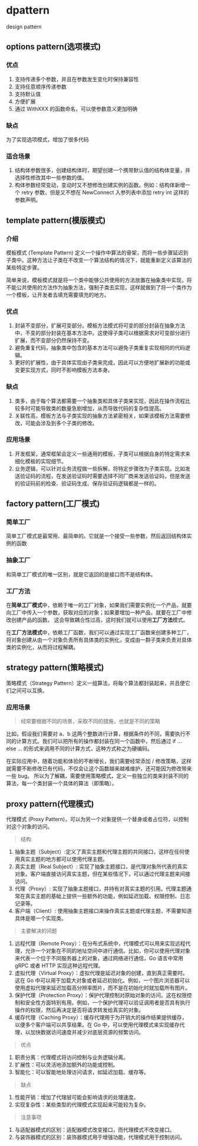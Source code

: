 # dpattern
design pattern

## options pattern(选项模式)
### 优点
1. 支持传递多个参数，并且在参数发生变化时保持兼容性
2. 支持任意顺序传递参数
3. 支持默认值
4. 方便扩展
5. 通过 WithXXX 的函数命名，可以使参数意义更加明确

### 缺点
为了实现选项模式，增加了很多代码

### 适合场景
1. 结构体参数很多，创建结构体时，期望创建一个携带默认值的结构体变量，并选择性修改其中一些参数的值。
2. 构体参数经常变动，变动时又不想修改创建实例的函数。例如：结构体新增一个 retry 参数，但是又不想在 NewConnect 入参列表中添加 retry int 这样的参数声明。

## template pattern(模版模式)
### 介绍
模板模式 (Template Pattern) 定义一个操作中算法的骨架，而将一些步骤延迟到子类中。这种方法让子类在不改变一个算法结构的情况下，就能重新定义该算法的某些特定步骤。

简单来说，模板模式就是将一个类中能够公共使用的方法放置在抽象类中实现，将不能公共使用的方法作为抽象方法，强制子类去实现，这样就做到了将一个类作为一个模板，让开发者去填充需要填充的地方。

### 优点
1. 封装不变部分，扩展可变部分。模板方法模式将可变的部分封装在抽象方法中，不变的部分封装在基本方法中。这使得子类可以根据需求对可变部分进行扩展，而不变部分仍然保持不变。
2. 避免重复代码，抽象类中包含的基本方法可以避免子类重复实现相同的代码逻辑。
3. 更好的扩展性，由于具体实现由子类来完成，因此可以方便地扩展新的功能或变更实现方式，同时不影响模板方法本身。

### 缺点
1. 类多，由于每个算法都需要一个抽象类和具体子类来实现，因此在操作流程比较多时可能导致类的数量急剧增加，从而导致代码的复杂性提高。
2. 关联性高，模板方法与子类实现的抽象方法紧密相关，如果该模板方法需要修改，可能会涉及到多个子类的修改。

### 应用场景
1. 开发框架，通常框架会定义一些通用的模板，子类可以根据自身的特定需求来细化模板的实现细节。
2. 业务逻辑，可以针对业务流程做一些拆解，将特定步骤改为子类实现。比如发送验证码的流程，在发送验证码时需要选择不同厂商来发送验证码，但是发送的验证码前的检查、验证码生成、保存验证码逻辑都是一样的。

## factory pattern(工厂模式)
### 简单工厂
简单工厂模式是最常用、最简单的。它就是一个接受一些参数，然后返回结构体实例的函数

### 抽象工厂
和简单工厂模式的唯一区别，就是它返回的是接口而不是结构体。

### 工厂方法
在**简单工厂模式**中，依赖于唯一的工厂对象，如果我们需要实例化一个产品，就要向工厂中传入一个参数，获取对应的对象；如果要增加一种产品，就要在工厂中修改创建产品的函数。
这会导致耦合性过高，这时我们就可以使用**工厂方法**模式。

在**工厂方法模式**中，依赖工厂函数，我们可以通过实现工厂函数来创建多种工厂，将对象创建从由一个对象负责所有具体类的实例化，变成由一群子类来负责对具体类的实例化，从而将过程解耦。

## strategy pattern(策略模式)
策略模式（Strategy Pattern）定义一组算法，将每个算法都封装起来，并且使它们之间可以互换。

### 应用场景
> 经常要根据不同的场景，采取不同的措施，也就是不同的策略

比如，假设我们需要对 a、b 这两个整数进行计算，根据条件的不同，需要执行不同的计算方式。我们可以把所有的操作都封装在同一个函数中，然后通过 if ... else ... 的形式来调用不同的计算方式，这种方式称之为硬编码。

在实际应用中，随着功能和体验的不断增长，我们需要经常添加 / 修改策略，这样就需要不断修改已有代码，不仅会让这个函数越来越难维护，还可能因为修改带来一些 bug。
所以为了解耦，需要使用策略模式，定义一些独立的类来封装不同的算法，每一个类封装一个具体的算法（即策略）。

## proxy pattern(代理模式)
代理模式 (Proxy Pattern)，可以为另一个对象提供一个替身或者占位符，以控制对这个对象的访问。

> 结构
1. 抽象主题（Subject）:定义了真实主题和代理主题的共同接口，这样在任何使用真实主题的地方都可以使用代理主题。
2. 真实主题（Real Subject）: 实现了抽象主题接口，是代理对象所代表的真实对象。客户端直接访问真实主题，但在某些情况下，可以通过代理主题来间接访问。
3. 代理（Proxy）: 实现了抽象主题接口，并持有对真实主题的引用。代理主题通常在真实主题的基础上提供一些额外的功能，例如延迟加载、权限控制、日志记录等。
4. 客户端（Client）: 使用抽象主题接口来操作真实主题或代理主题，不需要知道具体是哪一个实现类。

> 主要解决的问题
1. 远程代理（Remote Proxy）：在分布式系统中，代理模式可以用来实现远程代理，允许一个对象在不同的地址空间中进行通信。比如，你可以使用代理对象来代表一个位于不同服务器上的对象，通过网络进行通信，Go 语言中常用 gRPC 或者 HTTP 实现这种远程代理。
2. 虚拟代理（Virtual Proxy）：虚拟代理是延迟对象的创建，直到真正需要时。这在 Go 中可以用于加载大对象或者延迟初始化。例如，一个图片浏览器可以使用虚拟代理来延迟加载高分辨率图片，而不是在初始化时就加载所有图片。
3. 保护代理（Protection Proxy）：保护代理控制对原始对象的访问。这在权限控制和安全性方面特别有用。例如，一个保护代理可以验证调用者是否具有执行操作的权限，然后再决定是否将请求转发给真实的对象。
4. 缓存代理（Caching Proxy）：缓存代理用于为开销大的操作结果提供缓存，以便多个客户端可以共享结果。在 Go 中，可以使用代理模式来实现缓存代理，以加快数据访问速度并减少对底层资源的频繁访问。

> 优点
1. 职责分离：代理模式将访问控制与业务逻辑分离。
2. 扩展性：可以灵活地添加额外的功能或控制。
3. 智能化：可以智能地处理访问请求，如延迟加载、缓存等。

> 缺点
1. 性能开销：增加了代理层可能会影响请求的处理速度。
2. 实现复杂性：某些类型的代理模式实现起来可能较为复杂。

> 注意事项
1. 与适配器模式的区别：适配器模式改变接口，而代理模式不改变接口。
2. 与装饰器模式的区别：装饰器模式用于增强功能，代理模式用于控制访问。